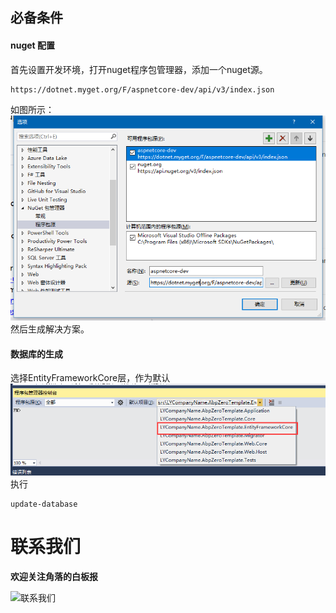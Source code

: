 

## 必备条件
#### nuget 配置
首先设置开发环境，打开nuget程序包管理器，添加一个nuget源。
```
https://dotnet.myget.org/F/aspnetcore-dev/api/v3/index.json
```
如图所示：
![Nuget Option](docs/images/readme/nugetOption.png)
然后生成解决方案。

#### 数据库的生成
选择EntityFrameworkCore层，作为默认
![Generator Data Base](docs/images/readme/GeneratorDataBase.png)
执行
```
update-database
```



# 联系我们


**欢迎关注角落的白板报**
 

![联系我们](http://upload-images.jianshu.io/upload_images/1979022-a6ae2876aeac3cab.png?imageMogr2/auto-orient/strip%7CimageView2/2/w/1240)

 



 